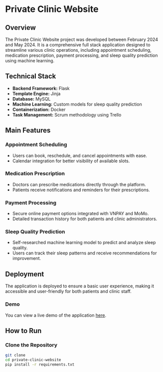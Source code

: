 # Private Clinic Website

## Overview
The Private Clinic Website project was developed between February 2024 and May 2024. It is a comprehensive full stack application designed to streamline various clinic operations, including appointment scheduling, medication prescription, payment processing, and sleep quality prediction using machine learning.

## Technical Stack
- **Backend Framework:** Flask
- **Template Engine:** Jinja
- **Database:** MySQL
- **Machine Learning:** Custom models for sleep quality prediction
- **Containerization:** Docker
- **Task Management:** Scrum methodology using Trello

## Main Features
### Appointment Scheduling
- Users can book, reschedule, and cancel appointments with ease.
- Calendar integration for better visibility of available slots.

### Medication Prescription
- Doctors can prescribe medications directly through the platform.
- Patients receive notifications and reminders for their prescriptions.

### Payment Processing
- Secure online payment options integrated with VNPAY and MoMo.
- Detailed transaction history for both patients and clinic administrators.

### Sleep Quality Prediction
- Self-researched machine learning model to predict and analyze sleep quality.
- Users can track their sleep patterns and receive recommendations for improvement.

## Deployment
The application is deployed to ensure a basic user experience, making it accessible and user-friendly for both patients and clinic staff.

### Demo
You can view a live demo of the application [here](https://clinic-flask.onrender.com/).

## How to Run
### Clone the Repository
```bash
git clone 
cd private-clinic-website
pip install -r requirements.txt
```

